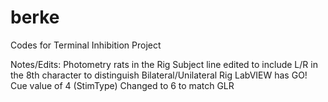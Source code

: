 # berke
Codes for Terminal Inhibition Project

Notes/Edits:
Photometry rats in the Rig
  Subject line edited to include L/R in the 8th character to distinguish Bilateral/Unilateral
  Rig LabVIEW has GO! Cue value of 4 (StimType)
    Changed to 6 to match GLR
